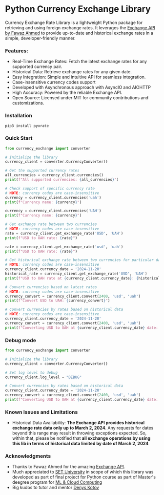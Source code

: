 # Python Currency Exchange Library

Currency Exchange Rate Library is a lightweight Python package for retrieving and using foreign exchange rates. 
It leverages the [Exchange API by Fawaz Ahmed](https://github.com/fawazahmed0/exchange-api) to provide up-to-date and historical exchange rates in a simple, 
developer-friendly manner.

### Features:
* Real-Time Exchange Rates: Fetch the latest exchange rates for any supported currency pair.
* Historical Data: Retrieve exchange rates for any given date.
* Easy Integration: Simple and intuitive API for seamless integration.
* Case-insensitive currency codes support
* Developed with Asynchronous approach with AsyncIO and AIOHTTP
* High Accuracy: Powered by the reliable Exchange API.
* Open Source: Licensed under MIT for community contributions and customizations.

### Installation

```bash
pip3 install pyxrate
```

### Quick Start

```python
from currency_exchange import converter

# Initialize the library
currency_client = converter.CurrencyConverter()

# Get the supported currency rates
all_currencies = currency_client.currencies()
print(f"All supported currencies: {all_currencies}")

# Check support of specific currency rate
# NOTE: currency codes are case-insensitive
currency = currency_client.currencies('uah')
print(f"Currency name: {currency}")

currency = currency_client.currencies('UAH')  
print(f"Currency name: {currency}")

# Get exchange rate between two currencies
# NOTE: currency codes are case-insensitive
rate = currency_client.get_exchange_rate('USD', 'UAH')
print(f"USD to UAH rate: {rate}")

rate = currency_client.get_exchange_rate('usd', 'uah')
print(f"USD to UAH rate: {rate}")

# Get historical exchange rate between two currencies for particular date
# NOTE: currency codes are case-insensitive
currency_client.currency_date = '2024-11-20'
historical_rate = currency_client.get_exchange_rate('USD', 'UAH')
print(f"USD to UAH rate at {currency_client.currency_date}: {historical_rate}")

# Convert currencies based on latest rates
# NOTE: currency codes are case-insensitive
currency_convert = currency_client.convert(2400, 'usd', 'uah')
print(f"Convert USD to UAH: {currency_convert}")

# Convert currencies by rates based on historical data
# NOTE: currency codes are case-insensitive
currency_client.currency_date = '2024-11-20'
currency_convert = currency_client.convert(2400, 'usd', 'uah')
print(f"Converting USD to UAH at {currency_client.currency_date} date: {currency_convert}")
```


### Debug mode

```python
from currency_exchange import converter

# Initialize the library
currency_client = converter.CurrencyConverter()

# Set log level to debug
currency_client.log_level = "DEBUG"

# Convert currencies by rates based on historical data
currency_client.currency_date = '2024-11-20'
currency_convert = currency_client.convert(2400, 'usd', 'uah')
print(f"Converting USD to UAH at {currency_client.currency_date} date: {currency_convert}")
```


### Known Issues and Limitations

* Historical Data Availability: **The Exchange API provides historical exchange rate data only up to March 2, 2024**. 
Any requests for dates beyond this range may result in throwing exceptions expected. So, within that, please be 
notified that **all exchange operations by using this lib in terms of historical data limited by date of March 2, 2024**

### Acknowledgments
* Thanks to Fawaz Ahmed for the amazing [Exchange API](https://github.com/fawazahmed0/exchange-api).
* Much appreciated to [SET University](https://www.setuniversity.edu.ua/en/) in scope of which this library was 
developed as part of final project for Python course as part of Master's deegree program for [ML & Cloud Computing](https://www.setuniversity.edu.ua/en/education/computer-science-machine-learning-cloud-computing/)
* Big kudos to tutor and mentor [Denys Kotov](https://www.linkedin.com/in/deniskkotov/)
